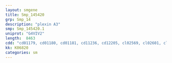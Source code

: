 ```yaml
---
layout: smgene
title: Smp_145420
grp: Smp_14
description: "plexin A3"
smp: Smp_145420.1
uniprot: "G4VIV2"
length:  8463
cdd: "cd01179, cd01180, cd01181, cd11236, cd12205, cl02569, cl02601, cl15674, cl15693, pfam01403, pfam01437, pfam08337, smart00423, smart00429, smart00630"
kk: K06820
categories: sm
---
```

